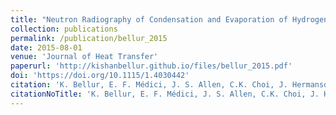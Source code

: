 ```yaml
---
title: "Neutron Radiography of Condensation and Evaporation of Hydrogen in a Cryogenic Condition"
collection: publications
permalink: /publication/bellur_2015
date: 2015-08-01
venue: 'Journal of Heat Transfer'
paperurl: 'http://kishanbellur.github.io/files/bellur_2015.pdf'
doi: 'https://doi.org/10.1115/1.4030442'
citation: 'K. Bellur, E. F. Médici, J. S. Allen, C.K. Choi, J. Hermanson, A. Tamilarasan, D. S. Hussey, D. L. Jacobson, J. Leão, and J. McQuillen, “Neutron Radiography of Condensation and Evaporation of Hydrogen in a Cryogenic Condition”, Journal of Heat Transfer, 137(8), 2015.'
citationNoTitle: 'K. Bellur, E. F. Médici, J. S. Allen, C.K. Choi, J. Hermanson, A. Tamilarasan, D. S. Hussey, D. L. Jacobson, J. Leão, and J. McQuillen, <i> Journal of Heat Transfer </i>, 137(8), 2015.'
---
```


